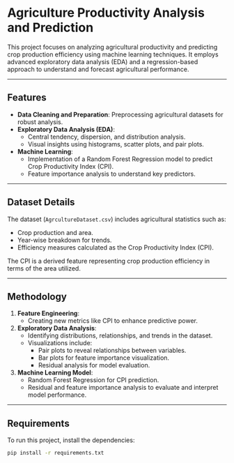 # Agriculture Productivity Analysis and Prediction

This project focuses on analyzing agricultural productivity and predicting crop production efficiency using machine learning techniques. It employs advanced exploratory data analysis (EDA) and a regression-based approach to understand and forecast agricultural performance.

---

## Features
- **Data Cleaning and Preparation**: Preprocessing agricultural datasets for robust analysis.
- **Exploratory Data Analysis (EDA)**: 
  - Central tendency, dispersion, and distribution analysis.
  - Visual insights using histograms, scatter plots, and pair plots.
- **Machine Learning**:
  - Implementation of a Random Forest Regression model to predict Crop Productivity Index (CPI).
  - Feature importance analysis to understand key predictors.

---

## Dataset Details
The dataset (`AgrcultureDataset.csv`) includes agricultural statistics such as:
- Crop production and area.
- Year-wise breakdown for trends.
- Efficiency measures calculated as the Crop Productivity Index (CPI).

The CPI is a derived feature representing crop production efficiency in terms of the area utilized.

---

## Methodology
1. **Feature Engineering**:
   - Creating new metrics like CPI to enhance predictive power.
2. **Exploratory Data Analysis**:
   - Identifying distributions, relationships, and trends in the dataset.
   - Visualizations include:
     - Pair plots to reveal relationships between variables.
     - Bar plots for feature importance visualization.
     - Residual analysis for model evaluation.
3. **Machine Learning Model**:
   - Random Forest Regression for CPI prediction.
   - Residual and feature importance analysis to evaluate and interpret model performance.

---

## Requirements
To run this project, install the dependencies:

```bash
pip install -r requirements.txt
